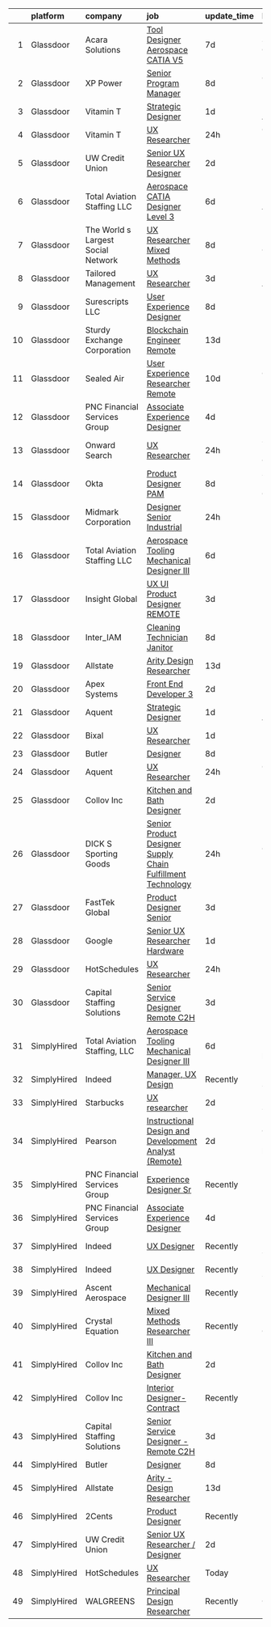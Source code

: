 

|    | platform    | company                            | job                                                                                                                                                                                                                                                                                                                                                                                                                                                                                                                                                                                                                                                                                                                                                                                                                                                                                                                                                                                                                                                                                                                                                                                                                                                                                                                                                                                                                                                                                                         | update_time   | location                 |
|---:|:------------|:-----------------------------------|:------------------------------------------------------------------------------------------------------------------------------------------------------------------------------------------------------------------------------------------------------------------------------------------------------------------------------------------------------------------------------------------------------------------------------------------------------------------------------------------------------------------------------------------------------------------------------------------------------------------------------------------------------------------------------------------------------------------------------------------------------------------------------------------------------------------------------------------------------------------------------------------------------------------------------------------------------------------------------------------------------------------------------------------------------------------------------------------------------------------------------------------------------------------------------------------------------------------------------------------------------------------------------------------------------------------------------------------------------------------------------------------------------------------------------------------------------------------------------------------------------------|:--------------|:-------------------------|
|  1 | Glassdoor   | Acara Solutions                    | [Tool Designer  Aerospace CATIA V5 ](https://www.glassdoor.com/partner/jobListing.htm?pos=111&ao=1110586&s=58&guid=00000183925c0297a3b53eb0a6561f48&src=GD_JOB_AD&t=SR&vt=w&ea=1&cs=1_10aeaa07&cb=1664607847415&jobListingId=1008159293541&cpc=9908D8D4413DBB8A&jrtk=3-0-1ge95o0m4klvq801-1ge95o0mlghrp800-16af9e7654d1bb50--6NYlbfkN0BQuJXpfawXtfhwzLerQhC04iCxGrelUvn_xttDeop7CMmG32gURwRxhPm_v2B23n7jXcqdpVA-_wOPKoWiiLHsW0JGCHCwD4cu7QV6FBN5wAsJNKIuJWsAtijBf4adowfv69Squa-jVa51v8rX4Y7DxsQMppALAC81WAF-n6Lg1t1TSNLvYD5Ap7aN6znmrh3sTV-LvUVp3TjVAfCx7RmW2yrvgp8KpQt5MtU6fRsO3NwqEYMdb5ty53w8FV7R5Jx7vwUCfRUC5T-rM-GpQ649i0fevmMNJk1rHdx8XBopsIWoflFJqlN94vaQG3m8zjh5rRHf4hzBLUFpVHJo-uxJkDWlNPhO_MoBvIgav3fnILCn1QjLdUuYndD0Gtxt1mHrUgcMRxVIVviZOT0sUW95cZA5kKa58NJyP37JEjiTfTaOIsuBzzDG22wUmKQJKlYphzv6BXeGxTR2eRLCWYYdevn-mNNpfrtdy2VSwmobnM4dsMW_5rBtB3svxEcepR7ukVZ9MrHk6zoAqrsWzs-FMwnx0MEQIpi2i3WIiHAsAb0FvW88VzjkmesoC_Ev_k0KDIPJrkAnf6nCiFMft2dqbY1ffV8tu2JO63z9aiKplA1XB4e8iOUKDF2VZkyCQCC2gcH-AzG8fa_CwxfFk0XroXjzyw3joZCl8DDGJ_ffc77lIG6kRTdodehWxCPqFO9fP2-h3chcxCDARggrXOLq)                                                                                                                                                                                                                                                                                                                                                                                                               | 7d            | Santa Ana, CA            |
|  2 | Glassdoor   | XP Power                           | [Senior Program Manager](https://www.glassdoor.com/partner/jobListing.htm?pos=103&ao=1110586&s=58&guid=00000183925c0297a3b53eb0a6561f48&src=GD_JOB_AD&t=SR&vt=w&ea=1&cs=1_7b55f4c0&cb=1664607847414&jobListingId=1008156847058&cpc=87A0A889578C8297&jrtk=3-0-1ge95o0m4klvq801-1ge95o0mlghrp800-7c5b4301addfbb7f--6NYlbfkN0BhWrVg3PPxqpqj21oRyaAemk1_5eWRUTGDh_VEViUWBrP55lwN4QSdPQvK29T9u_ThGL8kObGm_TMLpACpQ7DLEsFUhw1-1g1fnSlpgq23kp7fS_C96gZeKATUm8pSQeDuCNc9nRuc1ZuGNBPoO_v7OUK6okwD9yJKKWvrHY4EWvL1ekO7D4Y8S1ZDUvPbKPFwzoP8S1UTusj0aMhs2HtMGd1xXKCnEPf6LnlNuJG2hT9PZF9uVLK3NGwdNDWcCMqf63R8t8XSAwnwV2xiQ0CBoO-Fm_eSJgAFw9HmQjd1f2nxdmJOuNEjQvlm0Skz9losDP5i8o8Fhm-yec__DBmkR5vDdh55w1j2J688xKlu24rjKuthAZWBbRCu7CbFl8Q2qVavGj_Ck1kJ30xdC1aIDlUA-gGsjmPIqHNrqn5fvXFZfat7qowDpPg874AWZcer2hGxgnrdhMfLcrtfr9zJRj40dL7dRk2OdrtiZehd2VwVp5njYDtvhUaPeGFprqVtoolJtPSgKg%3D%3D)                                                                                                                                                                                                                                                                                                                                                                                                                                                                                                                                                                                                                               | 8d            | Gloucester, MA           |
|  3 | Glassdoor   | Vitamin T                          | [Strategic Designer](https://www.glassdoor.com/partner/jobListing.htm?pos=106&ao=1110586&s=58&guid=00000183925c0297a3b53eb0a6561f48&src=GD_JOB_AD&t=SR&vt=w&cs=1_e5c91f7b&cb=1664607847414&jobListingId=1008172075399&cpc=6FC5BA77C9A4CD78&jrtk=3-0-1ge95o0m4klvq801-1ge95o0mlghrp800-648f458a37220ae6--6NYlbfkN0DMrcEu7yrtATojKJA7cEzGQ3FdRGWLh0CZQInL4ECGI6k5tN82kdM0cJmh4vC7GghB7sI2fEBJvXCIVs4oIfPeT5FVoC1VkOs_FdgZb8wdMtTuOOmPTN_otUAg6JY7oaAkQ_gNO-TwZfAA7djRJE24BE4Nb1MTyf2udNJPEClRweEwrNVbaHEJT7FgL5FUrcYvqiZQj7xMXXCvjvezKGmj44H2fnWUmQQMPZhLwD02D4p4X2kjIc31CXUkMU1-7Zek9nBpGE-v3QFbOsfuw3unkyzLz1dK5_xEPHL60qyXAW5a4qOnfmWaXik33hCPT85sc4E2YF3f7PcqtXkap-Oteg46If6PQbtPOsDgvHDQQfMaF_A2B3-ONPtx-lqqCf9-BekrMO9Zi_0-AAQ0QUTAAwAEl1Bvvirxzrl6AJFxsMGybeUPQlgfinuU537utxwWdW8K70CloOGgO0JDH-toyF2PQKUn5yiwc-K71QAuPA%3D%3D)                                                                                                                                                                                                                                                                                                                                                                                                                                                                                                                                                                                                                                                                        | 1d            | Los Angeles, CA          |
|  4 | Glassdoor   | Vitamin T                          | [UX Researcher](https://www.glassdoor.com/partner/jobListing.htm?pos=107&ao=1110586&s=58&guid=00000183925c0297a3b53eb0a6561f48&src=GD_JOB_AD&t=SR&vt=w&cs=1_23b44a03&cb=1664607847414&jobListingId=1008175259890&cpc=47CFDC01B3F81FAC&jrtk=3-0-1ge95o0m4klvq801-1ge95o0mlghrp800-dd7580845842f070--6NYlbfkN0DMrcEu7yrtATojKJA7cEzGQ3FdRGWLh0CZQInL4ECGI6k5tN82kdM0cJmh4vC7GgjJJwI5rzDshuaxiqNJD81Zw3DA8EAi9K6BYsTzvNnMGmq623DCVPNYKFfUttEtnREU3rY_Qi7Y-H5aNTjLE6_JYKpwbOzbyeF_5oZ3ppALSSQnK8wyI7qtr18VwTaV251kjyMbA7GbPQlTYBQSZen9pS1R6NIDrUaPilJBIGQNv_Q5mWFK-EC8W264QemOfAdBIQu0fZ_MKMui_NmSZphZz61JP6516SFM8D192Vxa8PajMZKwAkkEx16efmifYlP_px_7JvEaW8BxjZnUJYnUrR2h7kqnzSIKicPJrIKJYU6M9nOkO8ZJ_Oui7g3hf6r6wXHtbhfUn4XVOUpRuPq9CvuMHB4JJbDYGmt39vWPq7xwGXp-lD7Gco_d6fwme19SH5hEYHu-LpLNiEPatwwtgmIBCibzCuc3s9bkURAVjfFULNTnLw51)                                                                                                                                                                                                                                                                                                                                                                                                                                                                                                                                                                                                                                                                         | 24h           | Cambridge, MA            |
|  5 | Glassdoor   | UW Credit Union                    | [Senior UX Researcher   Designer](https://www.glassdoor.com/partner/jobListing.htm?pos=102&ao=1110586&s=58&guid=00000183925c0297a3b53eb0a6561f48&src=GD_JOB_AD&t=SR&vt=w&cs=1_0babd1f4&cb=1664607847413&jobListingId=1008167431830&cpc=84DBBAA61F05C438&jrtk=3-0-1ge95o0m4klvq801-1ge95o0mlghrp800-5b6c1cbcf56dad8f--6NYlbfkN0AU63H9uwDUTorMV5tE7tjdOhY5Vk5URx2VAQJgSQhP6gihrrVbwhDFP7HoAuPtJhq8zNBCj3EzwvSByoy4I7WKrUoaqgxh_ItHerODdkTtsoh4B1F2_tKIoVYJzk4sbKHtdT3l4K-0bbYYTkOwE3gq4_KA_ika2S9zOBosxz907iexNGlmLPBH2mo0fNOlmLmxHzidIBumHNKivGE_XuWE2Z8R7A5KSDKWWmaaYyR_RJmE5MqCbxh3K7hBwOat9Fh7lI30UTmmzlM_LoLfGF5-wVeboYaqU2h59V7wSIKo4bgJTawKravvprr2ZqzUTdR7fJJXO5kOlzwH3qYgO2S6YW8cF2W-RbrRr3oriMu_Hk7PXPYGVqCr8IJmKn2vXbhKpy62DZUZV5_l-YLHhRbSMiyWBJ2sUQdBLMzGsL4TCErvq4xHbCRb9HnSs2JHZEbT-WQrIi7BjioyQu4Mu-ayBi1BkCi0YReS_4IfkDp7kcY3Xz3fYJgUOqnr92mBzafszYtbbZ0IE402e_3TUOnsV8qcS0SHGrPsU42bV-rJfVGHlhjyWEZAV3N1ullMv-CujJSutXa0HawAcs2Jd6olU6ju6_azUp-6KgeUsGHFBvZzVm9-PTsiY9tPcqLFuAuXwai0cxkviVTFv0Cxh0wgvnIc6KowKotsFC8g4GOor95bLdgKi1dvDTgxN_KVqPxm5cKN3-fH-eH4S3w4RF4eOexOl78-A8TTiNeYQ0JNGw%3D%3D)                                                                                                                                                                                                                                                                                                                                                                                           | 2d            | Madison, WI              |
|  6 | Glassdoor   | Total Aviation Staffing  LLC       | [Aerospace CATIA Designer Level 3](https://www.glassdoor.com/partner/jobListing.htm?pos=122&ao=1136043&s=58&guid=00000183925c0297a3b53eb0a6561f48&src=GD_JOB_AD&t=SR&vt=w&ea=1&cs=1_cc0ad83e&cb=1664607847415&jobListingId=1008159570568&jrtk=3-0-1ge95o0m4klvq801-1ge95o0mlghrp800-e4c26f2da4f61646-)                                                                                                                                                                                                                                                                                                                                                                                                                                                                                                                                                                                                                                                                                                                                                                                                                                                                                                                                                                                                                                                                                                                                                                                                      | 6d            | Los Angeles, CA          |
|  7 | Glassdoor   | The World s Largest Social Network | [UX Researcher  Mixed Methods ](https://www.glassdoor.com/partner/jobListing.htm?pos=112&ao=1110586&s=58&guid=00000183925c0297a3b53eb0a6561f48&src=GD_JOB_AD&t=SR&vt=w&ea=1&cs=1_8ab5c636&cb=1664607847415&jobListingId=1008157581186&cpc=A65DF3A704A48F9B&jrtk=3-0-1ge95o0m4klvq801-1ge95o0mlghrp800-1b0604329ab13d64--6NYlbfkN0DSgjPPcnEdvoK3uuxfISLALE6pB1FR7YSHOr_tSg5_QGIhoz_2VqUepdcKLBLI_zRdtaBxgyBllhaPZz0NgYURyEGucRXh5uxBwq1v6utGUhDvjEFiFwNbXBMy7AQhUaSixTSyoNTqobu9bFo0iqMrnAsnQ9T3GyfI57CmWf4uxKHexdXWkJF-DX36Gs5vLSeaKkSpCwrBEkEsgL9bGqWV6-Euy9D4AhKHdbgMqpojD6h9aEyDGweZ6D1BZnJ9qeTxG2q6qjbkxtLl2y9J_xz1VCQmb4oboWmpXHzOm4bmTPszMkXIOOfYeT1r27ItsbXvsk0SqSLnjcXjsQO3Om4XyXrCC2L_I6QvRnA7XqB-V6Jxx_u0zK2gSIH_5RS7panu46rcUgOWQCG0nwCXj-L-FVsvWYOdA2AFqtRDrf5a6RlQbxOj_MX_qxOR0XJzqXLlYrZB_I2Svv_wug0wPz1dr4PQeLQrZ7rulIpSXh00P3ENXqD_C32u2h1s5sRKM7g1PxK3Gpaut4MqtN9QOm5tdDbHoqeAJsvvrIeE6B4vfz7cf3pGqSEHYFYaGiyNQzHIg2RmjXMV1teZ90SaZQJg)                                                                                                                                                                                                                                                                                                                                                                                                                                                                                                                                                    | 8d            | Menlo Park, CA           |
|  8 | Glassdoor   | Tailored Management                | [UX Researcher](https://www.glassdoor.com/partner/jobListing.htm?pos=108&ao=1110586&s=58&guid=00000183925c0297a3b53eb0a6561f48&src=GD_JOB_AD&t=SR&vt=w&ea=1&cs=1_3938e675&cb=1664607847414&jobListingId=1008165611561&cpc=47CFDC01B3F81FAC&jrtk=3-0-1ge95o0m4klvq801-1ge95o0mlghrp800-ebbf7cb785340ff0--6NYlbfkN0DI_pqscLjs9LkB0jlO39g2s8RE9SCHTdataN4HV1TulJDP_FJlrdaEAmOIelCggjJ9JIMQViELbqFJysVw2bYJCuEXtMEw6dMQNNOQVyIp8OYul8IhpVKs9vFrjK1VP4TL0x0AyVE4LxRPr54mdEIZH9L1_Wf2l64sqeb7hyoc3G_4s_skSr2DE3ak-MpMhgz1sg6-yI2ZWo4jcqxRDsd7rdJzlukKgYo_vau6PX6t-JMjNwfIrEB9SIxaJJuHQ5OY6uufgxaPnRHl15wMwTvih-pHw0bibmk9gbxDBdwxz1Eu8bsRVmM9MsolE_sAwizBh4L_FC2e9xsPZhXTEDK0hPQYD85sUZa4mD2-nWdXObogPII9ogHAsiYbfq9Pakt-Ex3dgavPMco9pQFB5ErEYaH25OvJi80k1wkAS3UC3ZzXw2ic_8HimAR9iTVWWufjj4AENbm66jzymX0YJzfAX2CVKjDfKhI7H6ybd9tRDcaiwF7TqMOg1cqsiDKOwc_5v0fLxG8bzRH2ZEuzgvog)                                                                                                                                                                                                                                                                                                                                                                                                                                                                                                                                                                                                                                    | 3d            | Los Angeles, CA          |
|  9 | Glassdoor   | Surescripts  LLC                   | [User Experience Designer](https://www.glassdoor.com/partner/jobListing.htm?pos=124&ao=1136043&s=58&guid=00000183925c0297a3b53eb0a6561f48&src=GD_JOB_AD&t=SR&vt=w&cs=1_7ebdc172&cb=1664607847416&jobListingId=1008156967712&jrtk=3-0-1ge95o0m4klvq801-1ge95o0mlghrp800-b1402bcfb0e37ab0-)                                                                                                                                                                                                                                                                                                                                                                                                                                                                                                                                                                                                                                                                                                                                                                                                                                                                                                                                                                                                                                                                                                                                                                                                                   | 8d            | Minneapolis, MN          |
| 10 | Glassdoor   | Sturdy Exchange Corporation        | [Blockchain Engineer  Remote ](https://www.glassdoor.com/partner/jobListing.htm?pos=127&ao=1136043&s=58&guid=00000183925c0297a3b53eb0a6561f48&src=GD_JOB_AD&t=SR&vt=w&ea=1&cs=1_7ffac566&cb=1664607847416&jobListingId=1008146555398&jrtk=3-0-1ge95o0m4klvq801-1ge95o0mlghrp800-fef74d675c3b63f7-)                                                                                                                                                                                                                                                                                                                                                                                                                                                                                                                                                                                                                                                                                                                                                                                                                                                                                                                                                                                                                                                                                                                                                                                                          | 13d           | Remote                   |
| 11 | Glassdoor   | Sealed Air                         | [User Experience Researcher   Remote](https://www.glassdoor.com/partner/jobListing.htm?pos=125&ao=1136043&s=58&guid=00000183925c0297a3b53eb0a6561f48&src=GD_JOB_AD&t=SR&vt=w&cs=1_7fe01642&cb=1664607847416&jobListingId=1008151387780&jrtk=3-0-1ge95o0m4klvq801-1ge95o0mlghrp800-aa0038c1cc6f8809-)                                                                                                                                                                                                                                                                                                                                                                                                                                                                                                                                                                                                                                                                                                                                                                                                                                                                                                                                                                                                                                                                                                                                                                                                        | 10d           | Charlotte, NC            |
| 12 | Glassdoor   | PNC Financial Services Group       | [Associate Experience Designer](https://www.glassdoor.com/partner/jobListing.htm?pos=120&ao=1136043&s=58&guid=00000183925c0297a3b53eb0a6561f48&src=GD_JOB_AD&t=SR&vt=w&cs=1_d79e4c17&cb=1664607847415&jobListingId=1008164118246&jrtk=3-0-1ge95o0m4klvq801-1ge95o0mlghrp800-fc2f38da6c84e33f-)                                                                                                                                                                                                                                                                                                                                                                                                                                                                                                                                                                                                                                                                                                                                                                                                                                                                                                                                                                                                                                                                                                                                                                                                              | 4d            | Pittsburgh, PA           |
| 13 | Glassdoor   | Onward Search                      | [UX Researcher](https://www.glassdoor.com/partner/jobListing.htm?pos=113&ao=1110586&s=58&guid=00000183925c0297a3b53eb0a6561f48&src=GD_JOB_AD&t=SR&vt=w&cs=1_ac6c7989&cb=1664607847415&jobListingId=1008173616012&cpc=AC285F3A3ECA6BB0&jrtk=3-0-1ge95o0m4klvq801-1ge95o0mlghrp800-18e3b5d00dface2e--6NYlbfkN0B7YoEZZ2QAGDyEGGmBPAUWSHc1Mt3sMCn9FehKcWA3w0jw7EbYYLNYdQbp0yVH2fvuKcRIuhHDQfxt9Mu1W9jgNJxGMEEE1mXjMVsqfx3K1wxh2Zy1GFLhfrYRjFzJ-d3CJpUxYD_2tPz1x7fdmjyKhzNC4oV5cO64girOUWa-rgdEi9i9Qz0gfhZ3XjCHidKccxNEYDlX5sbFE09efmc1UydaKIYZgciCiX5-ZzPftQ3vgNPiuI7d-mXYL-UlTbBtb3Oi0TJGq8VdwH4Rv9GchoAUFJqp_neVpEq4mn9UNKBNemJBFkkaugRfufKq9toN4O4aSIO2EIBC0tg4pkNixes_CC2pdXwrKD7-TvkYXQu_qVWMTYS6hGgwJDl-UoZ5-xPvP8VYLIUOM5WVZ2pRXcqmobKdiIs-bc2g6IFY8R-FXpcpe03cBw8N630VSxy5bcMEmGCuNd3tiY-9_oUvCiVhlS5Rbl6PdwTgSCdUmKXrsJl4dF8omBDzwmZkX15iAPM8SNg8JpqKGYBv3sJikS6qIE4nFS8fxwUqx9ql9zbyyatVaq6VBsZmmO41esWEjOb8cDIBK81lPFO6_nQ5OA8d5w6vGdWwz54D5IGzXQcyIe9bFLPJudynkgOzPw4qR9SUYnZ_5bdVhVt-_016Y6kxHFPlKtB2eq9hmnati51nh-LftptJmGpuhjycJGMmzW0adBXHUJNdCkBU9a2ArLq6JsXn34fTf0x0Z3KFar1Vi76dGVIwCy9dAaLzR6NeBp4nOAVezr2x5ajNZC5biKDM14WMBytfJa_cSkAh8zDdaqWqoNPy7bpBapJ9LEpvIih5fcSw862J3tCcK5ACoEPJSkhDjhngKwObk6VuwNeKeh33qpHMj_pG52EvKx8P196B4-bqUxIl-cYM_xl3LUDIl87AcbffIgSN1bXiBZ28X6E925saHGn3wbF-Yvf2OBpCMknjHsFVKF0WQ6BkClL7d70dh48%3D)                                                                                                                                                           | 24h           | San Francisco, CA        |
| 14 | Glassdoor   | Okta                               | [Product Designer  PAM](https://www.glassdoor.com/partner/jobListing.htm?pos=119&ao=1136043&s=58&guid=00000183925c0297a3b53eb0a6561f48&src=GD_JOB_AD&t=SR&vt=w&ea=1&cs=1_2400e7b2&cb=1664607847415&jobListingId=1008157228627&jrtk=3-0-1ge95o0m4klvq801-1ge95o0mlghrp800-fa7d0bb49f7e379e-)                                                                                                                                                                                                                                                                                                                                                                                                                                                                                                                                                                                                                                                                                                                                                                                                                                                                                                                                                                                                                                                                                                                                                                                                                 | 8d            | San Francisco, CA        |
| 15 | Glassdoor   | Midmark Corporation                | [Designer Senior Industrial](https://www.glassdoor.com/partner/jobListing.htm?pos=129&ao=1136043&s=58&guid=00000183925c0297a3b53eb0a6561f48&src=GD_JOB_AD&t=SR&vt=w&cs=1_47330d3d&cb=1664607847416&jobListingId=1008174207373&jrtk=3-0-1ge95o0m4klvq801-1ge95o0mlghrp800-df8a938bd1425d97-)                                                                                                                                                                                                                                                                                                                                                                                                                                                                                                                                                                                                                                                                                                                                                                                                                                                                                                                                                                                                                                                                                                                                                                                                                 | 24h           | Dayton, OH               |
| 16 | Glassdoor   | Total Aviation Staffing  LLC       | [Aerospace Tooling Mechanical Designer III](https://www.glassdoor.com/partner/jobListing.htm?pos=118&ao=1136043&s=58&guid=00000183925c0297a3b53eb0a6561f48&src=GD_JOB_AD&t=SR&vt=w&ea=1&cs=1_b90a646b&cb=1664607847415&jobListingId=1008159904795&jrtk=3-0-1ge95o0m4klvq801-1ge95o0mlghrp800-bec52ccd51094614-)                                                                                                                                                                                                                                                                                                                                                                                                                                                                                                                                                                                                                                                                                                                                                                                                                                                                                                                                                                                                                                                                                                                                                                                             | 6d            | Macomb, MI               |
| 17 | Glassdoor   | Insight Global                     | [UX UI Product Designer   REMOTE](https://www.glassdoor.com/partner/jobListing.htm?pos=109&ao=1110586&s=58&guid=00000183925c0297a3b53eb0a6561f48&src=GD_JOB_AD&t=SR&vt=w&cs=1_cf7ff141&cb=1664607847414&jobListingId=1008165664128&cpc=AC285F3A3ECA6BB0&jrtk=3-0-1ge95o0m4klvq801-1ge95o0mlghrp800-c26952b4f77ef5e3--6NYlbfkN0BKkHZu3wF05EeDimN_p6sYpKCMArvwa95YdH7UpkaBCqc7l59ErwqcmBgkDtjqpj7QisZbV0QWnvHwB98810r4NVvD3BSDuIguNkxa3YdcTvC9q_BbU-fmp8SBOZeY-Ved6TUYh-1XKbMv-WQuLF6YNvlVzER_7u3dMVQhySswSO2O09QDoRkdoX1lV1mpB62qwvK5xNzuV-wk683L2NHEx3gMmD4zSlZXysEmHI-GhMoH0byIPL2vDtUg1krKEXGEHriw6l0RzQ4-mSIAi3qTwjOcjzZkCIuEGiMT22EehJ1srgLWpgFt4AWkVVLqEkDPwcYEdnouPBFi1GVhWlqywZewzOeXxCOiC4Wvju8hl_T_PHisMG2Gz8ORJlOkM-ArVwbktpTvNVj9N1tlk2tnfwSfCv1AL2VczEtkwxBBNPH8MqpuVLn8E6GNybRZnp5lH1fCNKdYkwc4GBaPxIto7I1iL3kGrXhS8INLUEAHDg%3D%3D)                                                                                                                                                                                                                                                                                                                                                                                                                                                                                                                                                                                                                                                           | 3d            | Dearborn, MI             |
| 18 | Glassdoor   | Inter_IAM                          | [Cleaning Technician   Janitor](https://www.glassdoor.com/partner/jobListing.htm?pos=128&ao=1136043&s=58&guid=00000183925c0297a3b53eb0a6561f48&src=GD_JOB_AD&t=SR&vt=w&ea=1&cs=1_cfe55ebf&cb=1664607847416&jobListingId=1008156950790&jrtk=3-0-1ge95o0m4klvq801-1ge95o0mlghrp800-56ff69230273e933-)                                                                                                                                                                                                                                                                                                                                                                                                                                                                                                                                                                                                                                                                                                                                                                                                                                                                                                                                                                                                                                                                                                                                                                                                         | 8d            | New York, NY             |
| 19 | Glassdoor   | Allstate                           | [Arity   Design Researcher](https://www.glassdoor.com/partner/jobListing.htm?pos=101&ao=1110586&s=58&guid=00000183925c0297a3b53eb0a6561f48&src=GD_JOB_AD&t=SR&vt=w&cs=1_c23696bc&cb=1664607847413&jobListingId=1008146367908&cpc=F41FEAB56D215062&jrtk=3-0-1ge95o0m4klvq801-1ge95o0mlghrp800-2a9d07b4c94ca1a2--6NYlbfkN0BLH0BMQoDn-yw6Urt952hBm1JLFZ7WpBxND2cMIOjOqdmupiC_ZwOjCSzUpM3cDMan-XWx-WYIgFW0eKYFFNcZZa4e2BvAYYyViwDNAEYnoLYakGHlHkr1vztp50za5AEgtwAu40VL7MNPrW6TETvCPm8tbtjfkGnj0aRI0eFJ8Kll7Eehs7NEcCiZq5ZEJMUXAx5ruPeOWFqHqo35tLj933C2JGjawlcZsz_9DxCcwxxeY6BMWsyJ3XZq9F4an4sQuWXoWMF21fJEnAlVfKuZOKoqeNYU9eOTXZD-EMKdoX6_SvHQON2x7OyrzeBGUhB663kNft71sOV9hh8mIyj4aldbIUUM565NL814HZdLTUXlENJGTOPySZw5qXlCbLUWLDImpujfDRZsW4twbIDszQNbvEx47Lek3mGY4Y7z4UOx1Q7GVVZc5_aTjb1U_2IttHCdz1o0YIY-Dj6o1tewIXpxmlxH_kYNtUqUZQygSm4N2huqII7ap_1sMyM0Ehzks7bD-wzwSNS2UA7FxOdgbA3TsssI8Q5hAb2Se7o-Ev1ruo4mEqw46WsxrMQ0mze98uBI0-uxemXae0M-iEXZmQ_rP4YArF6QxE8Yyhnj8ep4ZRZ4nsXdsu63DCyypsB7Hqt9g-8sE2tM4CyTahKr_6AQj_j0AcGQEGFCIDMlzDbqyBUBtN6CtfzSdRPnXvY0fsc6azalMccE9aRHl9XVQ81Drb5QtDleYOtss24dm8-GCqFTn0NW1z-bpS8f9I1_1y2Rh5tCM0Z8SvXC9JMU7R14Z-boSvXixFuKeJ7vx7aDV4gIU1bMoy6wamO1xJeUf5Rqe4GdXFKB4ekYSqKCcWqJOzfhG3ZD89OtoojMF_NwJtEFtn1RgkmU2VhNS16PDs2pRguyr4_X5UEB3hmFTBczH2qtWYG3eYgKTo-r7SmZpMegWkaKDfFHztGMBqT2IKYbu5H47JJXBheOgDQmRsCNnUOWkW8CPAFN2U43ZREEBzi5YGr0A0ULGU_6Y6eMeQ_Jn9Xf9PG1dFH6YGTfIqmeYxA8d2oDrpWZqljrUDKCbK2oybhMNZJBmrpubZZoA-t4PXYqXRs5Lai1Uo42lbz2kwJbsWy02wWnZJVV0g%3D%3D) | 13d           | Remote                   |
| 20 | Glassdoor   | Apex Systems                       | [Front End Developer 3](https://www.glassdoor.com/partner/jobListing.htm?pos=115&ao=1110586&s=58&guid=00000183925c0297a3b53eb0a6561f48&src=GD_JOB_AD&t=SR&vt=w&ea=1&cs=1_f027c316&cb=1664607847415&jobListingId=1008168488498&cpc=334ABAF5D42DC775&jrtk=3-0-1ge95o0m4klvq801-1ge95o0mlghrp800-92e55a2f122e5fb0--6NYlbfkN0DqWjE27Bj7wQp7zwejGyju2OyxUuq4SEucXSyN07WCWejYvQmJsgF2DYF8Y-TYieCC7JkKTw9vDK7l5IyEI23r9A0au7IyoX07E2SdMJUMHx1yieCg72T1y_lv3-MnTbG28YJRE1LYkbH7rTuKjEVz0AU-Vmqcw-iprmfEb9XWLvOssUrZvLHbX6k_U-4Ce_b2cFYjySldK4ySp30ls3xbJuqkaKsKyTLIvH5ikd_Qzifa7V7KvvvEpZ6daDK_ntLGBatqE7s_d4RHHUXTQtZoTkHNTsVl12cs9OC0Iu8QWWLtrZpYzdfMU7Hb2y0SqLSkjYixM6xIdbg8_aFjuw80gn4Cd5re3rmz85HIBZu8PC6szdEVfsMJ7-L_VKfloindV8nY-sNZXn_6kB4y8WLw9gaMJwLXHl9QHZhjOIZeXNGKSEE3WN8wP2dIj5ZUZaynpLWsFJVDskvi3fMgKNz_bKzeQgc-Vyry-5wz0FrMemr-g1OqondYF0aAJnESAEp0CLQuIjic9iaAm-foJPFJcomuo2MT26WYGDjN5CcR3hYdRGocWFY4pApDfJJNHBthHjKSNOdxAegfVqREF02i23jbVXGziJRGIIJZUX80XTN7Efo1ZtB8aYEUAcM6uXxtIVuHPJJ2FQ%3D%3D)                                                                                                                                                                                                                                                                                                                                                                                                                                                                                                | 2d            | New York, NY             |
| 21 | Glassdoor   | Aquent                             | [Strategic Designer](https://www.glassdoor.com/partner/jobListing.htm?pos=104&ao=1110586&s=58&guid=00000183925c0297a3b53eb0a6561f48&src=GD_JOB_AD&t=SR&vt=w&cs=1_5aa44e14&cb=1664607847413&jobListingId=1008172136132&cpc=47CFDC01B3F81FAC&jrtk=3-0-1ge95o0m4klvq801-1ge95o0mlghrp800-526f85ef8b289620--6NYlbfkN0DMrcEu7yrtATojKJA7cEzGQ3FdRGWLh0CZQInL4ECGI9gD0Wolx9R2v-Aex0-GK05EBcicDVsHiy1MDSi-STDz30amTqziTYAM8b0ibR0f6_6iBDSwR4SQdrLqKYWc3atl0tRaiHVZIde5VNUk1aSMM1SqwDykHwqCtuaYUJn_gHKyMhoAA_atDJ85Welrs6dA8p_kvX2izSrn9hC1hg3Zd_EnFqhbgoMIeggInAEE0_oAOHv97sTkm7Ofd5tC7hu7qFJQoO5KwykvBQMaZSBRz5S4wUnRHkVT1gP_jFUg0S96PrBaYEC9aLP8GewFxorHEqKPwBOTXi6LXzQWux3eehXxg0cWIYXR5GWrqHhbDSFFS2l08WJrf_x9Cr7qA_0jFwJacJUdE0Wo-PeRUNJhDcTT5CmQHT-6pkJllceYX0zok-3NwO9jjYkzGYJAUA-eIOOQyRHo5ZlishRFcYLS)                                                                                                                                                                                                                                                                                                                                                                                                                                                                                                                                                                                                                                                                                                    | 1d            | Los Angeles, CA          |
| 22 | Glassdoor   | Bixal                              | [UX Researcher](https://www.glassdoor.com/partner/jobListing.htm?pos=121&ao=1136043&s=58&guid=00000183925c0297a3b53eb0a6561f48&src=GD_JOB_AD&t=SR&vt=w&cs=1_69200c0b&cb=1664607847415&jobListingId=1008171607598&jrtk=3-0-1ge95o0m4klvq801-1ge95o0mlghrp800-9a7ed201bd7a0428-)                                                                                                                                                                                                                                                                                                                                                                                                                                                                                                                                                                                                                                                                                                                                                                                                                                                                                                                                                                                                                                                                                                                                                                                                                              | 1d            | Remote                   |
| 23 | Glassdoor   | Butler                             | [Designer](https://www.glassdoor.com/partner/jobListing.htm?pos=117&ao=1136043&s=58&guid=00000183925c0297a3b53eb0a6561f48&src=GD_JOB_AD&t=SR&vt=w&cs=1_22006bca&cb=1664607847415&jobListingId=1008157560607&jrtk=3-0-1ge95o0m4klvq801-1ge95o0mlghrp800-204cf5420eb316d4-)                                                                                                                                                                                                                                                                                                                                                                                                                                                                                                                                                                                                                                                                                                                                                                                                                                                                                                                                                                                                                                                                                                                                                                                                                                   | 8d            | Remote                   |
| 24 | Glassdoor   | Aquent                             | [UX Researcher](https://www.glassdoor.com/partner/jobListing.htm?pos=105&ao=1110586&s=58&guid=00000183925c0297a3b53eb0a6561f48&src=GD_JOB_AD&t=SR&vt=w&cs=1_b5ba953e&cb=1664607847414&jobListingId=1008174089686&cpc=32EE424DE2B657EB&jrtk=3-0-1ge95o0m4klvq801-1ge95o0mlghrp800-f2bdc8fdf71ca9c6--6NYlbfkN0DMrcEu7yrtATojKJA7cEzGQ3FdRGWLh0CZQInL4ECGI9gD0Wolx9R2v-Aex0-GK04esuCnaHf9YEwQ5AsGqeXDR5jB6DQa147qn6rAjOT9QFA2iQO6txp6B0jgB40YfAMJ3pSB-TeTVlJFySP0OXotnLQr3ylV8Pj0wb-UTFR5_dl2D_Bs28jFPMqhRXY7zP3xT4LAVp58HeRuvokhpqb_BeDFSGOu6UyXXbKFTyOHWWcRliwF6ga3plRdUz7k1fzyOJDy7ZHFA4lUHeaC4sDdpNFWQY07WzDBU-YrKQ0pZfZE1QpxFFWXfmwe1F9UCBdmi1BrfssPqbTEc5v23H2cCciHgb2XkbhOevVZFTgcfGRbTVEzcer3Q03TwhLr2BkHeYdtBosqI2oLBrtZt3qyVrZy-REWoV9wNp8D35nEjhQhRhv9Q6o7rGLKQl-0w2Guorl-1bQfkA%3D%3D)                                                                                                                                                                                                                                                                                                                                                                                                                                                                                                                                                                                                                                                                                                             | 24h           | Cambridge, MA            |
| 25 | Glassdoor   | Collov Inc                         | [Kitchen and Bath Designer](https://www.glassdoor.com/partner/jobListing.htm?pos=116&ao=1136043&s=58&guid=00000183925c0297a3b53eb0a6561f48&src=GD_JOB_AD&t=SR&vt=w&ea=1&cs=1_deab6d96&cb=1664607847415&jobListingId=1008168685493&jrtk=3-0-1ge95o0m4klvq801-1ge95o0mlghrp800-87d33d239c08692f-)                                                                                                                                                                                                                                                                                                                                                                                                                                                                                                                                                                                                                                                                                                                                                                                                                                                                                                                                                                                                                                                                                                                                                                                                             | 2d            | Remote                   |
| 26 | Glassdoor   | DICK S Sporting Goods              | [Senior Product Designer   Supply Chain   Fulfillment Technology](https://www.glassdoor.com/partner/jobListing.htm?pos=126&ao=1136043&s=58&guid=00000183925c0297a3b53eb0a6561f48&src=GD_JOB_AD&t=SR&vt=w&cs=1_7d3366c5&cb=1664607847416&jobListingId=1008175368306&jrtk=3-0-1ge95o0m4klvq801-1ge95o0mlghrp800-8064908a0b6ce9fa-)                                                                                                                                                                                                                                                                                                                                                                                                                                                                                                                                                                                                                                                                                                                                                                                                                                                                                                                                                                                                                                                                                                                                                                            | 24h           | Coraopolis, PA           |
| 27 | Glassdoor   | FastTek Global                     | [Product Designer Senior](https://www.glassdoor.com/partner/jobListing.htm?pos=114&ao=1110586&s=58&guid=00000183925c0297a3b53eb0a6561f48&src=GD_JOB_AD&t=SR&vt=w&ea=1&cs=1_fdba74dd&cb=1664607847415&jobListingId=1008165625763&cpc=F4EED0218A761C36&jrtk=3-0-1ge95o0m4klvq801-1ge95o0mlghrp800-d646bd05876d397f--6NYlbfkN0Az9dGzmoqKccvpcm3t3G7jEvFeta23pvltH6fcBy3LrPVjE2rxg7kPFDqNQ1VyFFzEzyS7EGiaVStDVuO_qr6W14kxKz_OlziVjTBMpW19-yfGrpTUS0U_UPIVfXk9wx06I_8deMrQRBta6dM2iU4daDcewjhy0p9DH5p8Fp79UnXfjQnZovz_eCImmSeqYCvMHJt7ivV4Ht9lePexFNzGuQMxeEwfnY8SBZZxDVZVa435K8yMHjbnrQ5rVjJUtqxbJW6rSR8Jah4NnTXZEPQP-NMLS8b0UuiVpah0Zawd3oti8i1lo7yP_cC5IMdGoX6crOVQcuiw8EbIROrVE1q0SAdiEKuGkrArgDEEGU58FKTECTHGtrT_cnmS9q9ZtQEdiPfr9AOqprlJva4NrC2xI4h60hCUnGHxUrOYlOzIRENvpgFicHHhCCZEtQSmxS8bRgq55xvuyoRdZCVnlYi-FJoju0gdkX8YIJJ84pptMbGwm8LsDpE_f9HT1enYQURveipsN6GcBztKvoNyNvm9)                                                                                                                                                                                                                                                                                                                                                                                                                                                                                                                                                                                                                          | 3d            | Dearborn, MI             |
| 28 | Glassdoor   | Google                             | [Senior UX Researcher  Hardware](https://www.glassdoor.com/partner/jobListing.htm?pos=130&ao=1136043&s=58&guid=00000183925c0297a3b53eb0a6561f48&src=GD_JOB_AD&t=SR&vt=w&cs=1_5414e52f&cb=1664607847416&jobListingId=1008171558539&jrtk=3-0-1ge95o0m4klvq801-1ge95o0mlghrp800-3070b10f6b20b69c-)                                                                                                                                                                                                                                                                                                                                                                                                                                                                                                                                                                                                                                                                                                                                                                                                                                                                                                                                                                                                                                                                                                                                                                                                             | 1d            | Boulder, CO              |
| 29 | Glassdoor   | HotSchedules                       | [UX Researcher](https://www.glassdoor.com/partner/jobListing.htm?pos=123&ao=1136043&s=58&guid=00000183925c0297a3b53eb0a6561f48&src=GD_JOB_AD&t=SR&vt=w&cs=1_3771b0e2&cb=1664607847416&jobListingId=1008175112768&jrtk=3-0-1ge95o0m4klvq801-1ge95o0mlghrp800-c82e1df611613a9b-)                                                                                                                                                                                                                                                                                                                                                                                                                                                                                                                                                                                                                                                                                                                                                                                                                                                                                                                                                                                                                                                                                                                                                                                                                              | 24h           | Remote                   |
| 30 | Glassdoor   | Capital Staffing Solutions         | [Senior Service Designer   Remote C2H](https://www.glassdoor.com/partner/jobListing.htm?pos=110&ao=1110586&s=58&guid=00000183925c0297a3b53eb0a6561f48&src=GD_JOB_AD&t=SR&vt=w&ea=1&cs=1_64c1b438&cb=1664607847414&jobListingId=1008165500086&cpc=8795CF9063CD573D&jrtk=3-0-1ge95o0m4klvq801-1ge95o0mlghrp800-09fe1c45c86622c0--6NYlbfkN0AHXq2vAVwR3IH7wgnTMdWCa3HguypIXx0DFudX-u0zu6XSU0N9gDGCMsnO9yvyAfN5DgYdcVcZmFjRi74NiTybsCyZIlfmGMK0Zn6E4OINaKdtnUZRk3Q28ySPs8ovd--Ck7fy6fdLLRXotUnsVNCaEf18USXHoXO-m_DroIKkrl7hEczctixPxTdnh-EMZe1m2n7Rhfkx5OycRjjg_64d5KbwJZtHOuWchmVwAlm_LIZcIXZbMn2JDHeZCKw4EfgfFeXvc-AZUYYYsC4_n5r_H6WCCP_TDtPeT4nMoNYMx-b6CrhIc0r55RJDFHZttplWGo8W7C2WmqlPFpW9W8AGlskMxpcMQcGlM65_GvIwYhGjN3_K3utk4-LhqdWsYimmDdsFNBdh4MvYtpsn7-Dfycft0DUy1wWPgto161r7fpfydt9WYSoZ1pIh5pdMYyGdMubQn7Qkjd3VPs1IjfPhcXten15S_geGLz4c6zZqVnlHTow9-yUHv2EGqb1Gbk4fJ0zOt_RiIlqhH7zgUCBW)                                                                                                                                                                                                                                                                                                                                                                                                                                                                                                                                                                                                             | 3d            | Remote                   |
| 31 | SimplyHired | Total Aviation Staffing, LLC       | [Aerospace Tooling Mechanical Designer III](https://www.simplyhired.com/job/pmUw4P85hYYrAFn49SyJmN6PL3chE_A23InM6m5RN7nuayRbHWuMIg?q=generative+designer)                                                                                                                                                                                                                                                                                                                                                                                                                                                                                                                                                                                                                                                                                                                                                                                                                                                                                                                                                                                                                                                                                                                                                                                                                                                                                                                                                   | 6d            | Detroit, MI +1 location  |
| 32 | SimplyHired | Indeed                             | [Manager, UX Design](https://www.simplyhired.com/job/Bq589sK4IRMfwF5-KARscZ6LsNo2I05ZrwbHgWV1WMmQn8wB-Cg3yw?q=generative+designer)                                                                                                                                                                                                                                                                                                                                                                                                                                                                                                                                                                                                                                                                                                                                                                                                                                                                                                                                                                                                                                                                                                                                                                                                                                                                                                                                                                          | Recently      | United States            |
| 33 | SimplyHired | Starbucks                          | [UX researcher](https://www.simplyhired.com/job/L3eZ07EXB9BWC3ppeAk9Fofw4v47QCevLQs78mA3ml2poP1Qe36DGg?q=generative+designer)                                                                                                                                                                                                                                                                                                                                                                                                                                                                                                                                                                                                                                                                                                                                                                                                                                                                                                                                                                                                                                                                                                                                                                                                                                                                                                                                                                               | 2d            | United States            |
| 34 | SimplyHired | Pearson                            | [Instructional Design and Development Analyst (Remote)](https://www.simplyhired.com/job/OzEmFuzT3bNKncCTWHSZo7H6Z_LGHwjemIUrQgNnHpb7AjnwB7Yzvw?q=generative+designer)                                                                                                                                                                                                                                                                                                                                                                                                                                                                                                                                                                                                                                                                                                                                                                                                                                                                                                                                                                                                                                                                                                                                                                                                                                                                                                                                       | 2d            | Orlando, FL +3 locations |
| 35 | SimplyHired | PNC Financial Services Group       | [Experience Designer Sr](https://www.simplyhired.com/job/-3t9b0FLR60hzhWqKn8BGhpLrFPpxV8d4MAZLPLO2B2N--9kNqm-FA?q=generative+designer)                                                                                                                                                                                                                                                                                                                                                                                                                                                                                                                                                                                                                                                                                                                                                                                                                                                                                                                                                                                                                                                                                                                                                                                                                                                                                                                                                                      | Recently      | Pittsburgh, PA           |
| 36 | SimplyHired | PNC Financial Services Group       | [Associate Experience Designer](https://www.simplyhired.com/job/8hDrpjlz-AQRXZ67JU1-oWl9g3jScRCaro3gP30TKath--0wRqXXSw?q=generative+designer)                                                                                                                                                                                                                                                                                                                                                                                                                                                                                                                                                                                                                                                                                                                                                                                                                                                                                                                                                                                                                                                                                                                                                                                                                                                                                                                                                               | 4d            | Pittsburgh, PA           |
| 37 | SimplyHired | Indeed                             | [UX Designer](https://www.simplyhired.com/job/URziMhrNTaKa1PLKfIfrhF-GuRmaj4gn2FhVHZfhBU3tWsV0R0J4dw?q=generative+designer)                                                                                                                                                                                                                                                                                                                                                                                                                                                                                                                                                                                                                                                                                                                                                                                                                                                                                                                                                                                                                                                                                                                                                                                                                                                                                                                                                                                 | Recently      | United States            |
| 38 | SimplyHired | Indeed                             | [UX Designer](https://www.simplyhired.com/job/URziMhrNTaKa1PLKfIfrhF-GuRmaj4gn2FhVHZfhBU3tWsV0R0J4dw?q=generative+designer)                                                                                                                                                                                                                                                                                                                                                                                                                                                                                                                                                                                                                                                                                                                                                                                                                                                                                                                                                                                                                                                                                                                                                                                                                                                                                                                                                                                 | Recently      | United States            |
| 39 | SimplyHired | Ascent Aerospace                   | [Mechanical Designer III](https://www.simplyhired.com/job/kUM3Gtt8HZgRlVSOrSXxUK2K8ek1Yqe2TJvgx9wbJfDOBk8HVFO3Eg?q=generative+designer)                                                                                                                                                                                                                                                                                                                                                                                                                                                                                                                                                                                                                                                                                                                                                                                                                                                                                                                                                                                                                                                                                                                                                                                                                                                                                                                                                                     | Recently      | Macomb, MI               |
| 40 | SimplyHired | Crystal Equation                   | [Mixed Methods Researcher III](https://www.simplyhired.com/job/mMsMdI35bayj3GBQ1kLZ3L-4yrnndZOxBF6GfhCYdmW5NPPeX59d_A?q=generative+designer)                                                                                                                                                                                                                                                                                                                                                                                                                                                                                                                                                                                                                                                                                                                                                                                                                                                                                                                                                                                                                                                                                                                                                                                                                                                                                                                                                                | Recently      | Menlo Park, CA           |
| 41 | SimplyHired | Collov Inc                         | [Kitchen and Bath Designer](https://www.simplyhired.com/job/yL39tDldFut8Lmnozw_nh2PjvsEeBhst1eXuuTxdtcL3qn0zopSLMQ?q=generative+designer)                                                                                                                                                                                                                                                                                                                                                                                                                                                                                                                                                                                                                                                                                                                                                                                                                                                                                                                                                                                                                                                                                                                                                                                                                                                                                                                                                                   | 2d            | Remote                   |
| 42 | SimplyHired | Collov Inc                         | [Interior Designer-Contract](https://www.simplyhired.com/job/BWulXfwm_DajYkRoVR_cHEZ0YAw0ZzUYn4k1ZR9ZbVk7SbJZhkaf0Q?q=generative+designer)                                                                                                                                                                                                                                                                                                                                                                                                                                                                                                                                                                                                                                                                                                                                                                                                                                                                                                                                                                                                                                                                                                                                                                                                                                                                                                                                                                  | Recently      | Remote                   |
| 43 | SimplyHired | Capital Staffing Solutions         | [Senior Service Designer - Remote C2H](https://www.simplyhired.com/job/LXOBslRyJgYOlG0iWBHRycnWnfKRBTH0LeG40xilBDI3j_qd8NeAGw?q=generative+designer)                                                                                                                                                                                                                                                                                                                                                                                                                                                                                                                                                                                                                                                                                                                                                                                                                                                                                                                                                                                                                                                                                                                                                                                                                                                                                                                                                        | 3d            | Remote                   |
| 44 | SimplyHired | Butler                             | [Designer](https://www.simplyhired.com/job/34IsLSE514wy42t5gHh9-uCejA1IP7ZACqJsFuhS-pA6hWgQCIzIIg?q=generative+designer)                                                                                                                                                                                                                                                                                                                                                                                                                                                                                                                                                                                                                                                                                                                                                                                                                                                                                                                                                                                                                                                                                                                                                                                                                                                                                                                                                                                    | 8d            | Remote                   |
| 45 | SimplyHired | Allstate                           | [Arity - Design Researcher](https://www.simplyhired.com/job/nuCwrAaPLlwLp-lBj289gVGfaczfqrV6k5QUiHtlCFSbf0M5apP--g?q=generative+designer)                                                                                                                                                                                                                                                                                                                                                                                                                                                                                                                                                                                                                                                                                                                                                                                                                                                                                                                                                                                                                                                                                                                                                                                                                                                                                                                                                                   | 13d           | Remote                   |
| 46 | SimplyHired | 2Cents                             | [Product Designer](https://www.simplyhired.com/job/hfDbNr8nE59mZFMKpfn6QfxbSTb1dwOOakE4x9PO6RQwDAuXGUzsaw?q=generative+designer)                                                                                                                                                                                                                                                                                                                                                                                                                                                                                                                                                                                                                                                                                                                                                                                                                                                                                                                                                                                                                                                                                                                                                                                                                                                                                                                                                                            | Recently      | Remote                   |
| 47 | SimplyHired | UW Credit Union                    | [Senior UX Researcher / Designer](https://www.simplyhired.com/job/fan7Ko4X7PM0bGVsx3HklRDy9pfoUm9RnD5M-9Tzu_zep_bB1t3QfQ?q=generative+designer)                                                                                                                                                                                                                                                                                                                                                                                                                                                                                                                                                                                                                                                                                                                                                                                                                                                                                                                                                                                                                                                                                                                                                                                                                                                                                                                                                             | 2d            | Madison, WI              |
| 48 | SimplyHired | HotSchedules                       | [UX Researcher](https://www.simplyhired.com/job/6Pb1veiZO-kdJkBIw8GSMa6UzhBhUmCNub1tPRx73XMPyOmFi_87xA?q=generative+designer)                                                                                                                                                                                                                                                                                                                                                                                                                                                                                                                                                                                                                                                                                                                                                                                                                                                                                                                                                                                                                                                                                                                                                                                                                                                                                                                                                                               | Today         | Remote                   |
| 49 | SimplyHired | WALGREENS                          | [Principal Design Researcher](https://www.simplyhired.com/job/NHCw_3g7qAMXky8P5EEh1BvUM9I53ZpYiqZf18PDmT6uOpeQvUhEsw?q=generative+designer)                                                                                                                                                                                                                                                                                                                                                                                                                                                                                                                                                                                                                                                                                                                                                                                                                                                                                                                                                                                                                                                                                                                                                                                                                                                                                                                                                                 | Recently      | Chicago, IL              |